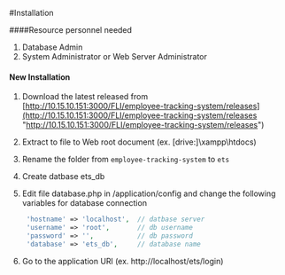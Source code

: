#Installation

####Resource personnel needed
1. Database Admin
2. System Administrator or Web Server Administrator


#### New Installation
1. Download the latest released from [http://10.15.10.151:3000/FLI/employee-tracking-system/releases](http://10.15.10.151:3000/FLI/employee-tracking-system/releases "http://10.15.10.151:3000/FLI/employee-tracking-system/releases")
2. Extract to file to Web root document (ex. [drive:]\xampp\htdocs)
3. Rename the folder from `employee-tracking-system` to `ets`
4. Create datbase ets_db
5. Edit file database.php in /application/config and change the following variables for database connection

   ```php
	'hostname' => 'localhost',  // datbase server
	'username' => 'root',       // db username
	'password' => '',           // db password
	'database' => 'ets_db',     // database name
   ```

6.    Go to the application URl (ex. http://localhost/ets/login)
